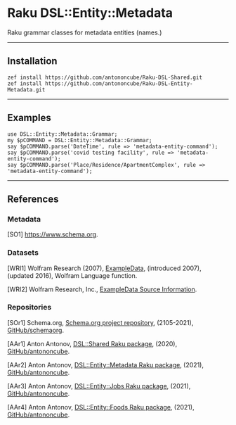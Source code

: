 # Raku DSL::Entity::Metadata

Raku grammar classes for metadata entities (names.)

------

## Installation

```shell
zef install https://github.com/antononcube/Raku-DSL-Shared.git
zef install https://github.com/antononcube/Raku-DSL-Entity-Metadata.git
```

------

## Examples

```perl6
use DSL::Entity::Metadata::Grammar;
my $pCOMMAND = DSL::Entity::Metadata::Grammar;
say $pCOMMAND.parse('DateTime', rule => 'metadata-entity-command');
say $pCOMMAND.parse('covid testing facility', rule => 'metadata-entity-command');
say $pCOMMAND.parse('Place/Residence/ApartmentComplex', rule => 'metadata-entity-command');
```

------

## References

### Metadata

[SO1] https://www.schema.org.

### Datasets

[WRI1]
Wolfram Research (2007), 
[ExampleData](https://reference.wolfram.com/language/ref/ExampleData.html),
(introduced 2007), (updated 2016),
Wolfram Language function.

[WRI2] Wolfram Research, Inc.,
[ExampleData Source Information](https://reference.wolfram.com/language/note/ExampleDataSourceInformation.html).

### Repositories

[SOr1]
Schema.org,
[Schema.org project repository](https://github.com/schemaorg/schemaorg),
(2105-2021),
[GitHub/schemaorg](https://github.com/schemaorg).

[AAr1] Anton Antonov,
[DSL::Shared Raku package](https://github.com/antononcube/Raku-DSL-Shared),
(2020),
[GitHub/antononcube](https://github.com/antononcube).

[AAr2] Anton Antonov,
[DSL::Entity::Metadata Raku package](https://github.com/antononcube/Raku-DSL-Entity-Geographics),
(2021),
[GitHub/antononcube](https://github.com/antononcube).

[AAr3] Anton Antonov,
[DSL::Entity::Jobs Raku package](https://github.com/antononcube/Raku-DSL-Entity-Jobs),
(2021),
[GitHub/antononcube](https://github.com/antononcube).

[AAr4] Anton Antonov,
[DSL::Entity::Foods Raku package](https://github.com/antononcube/Raku-DSL-Entity-Foods),
(2021),
[GitHub/antononcube](https://github.com/antononcube).
